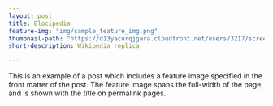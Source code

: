```yaml
---
layout: post
title: Blocipedia
feature-img: "img/sample_feature_img.png"
thumbnail-path: "https://d13yacurqjgara.cloudfront.net/users/3217/screenshots/2030974/bloctalk_1x.png"
short-description: Wikipedia replica

---
```

This is an example of a post which includes a feature image specified in the front matter of the post. The feature image spans the full-width of the page, and is shown with the title on permalink pages.

